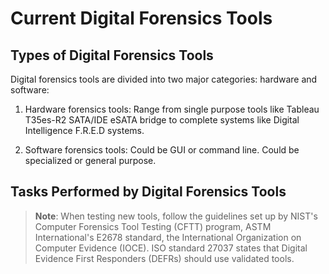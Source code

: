 # Current Digital Forensics Tools
## Types of Digital Forensics Tools
Digital forensics tools are divided into two major categories: hardware and software:

1. Hardware forensics tools: Range from single purpose tools like  Tableau T35es-R2 SATA/IDE eSATA bridge to complete systems like Digital Intelligence F.R.E.D systems.

2. Software forensics tools: Could be GUI or command line. Could be specialized or general purpose.

## Tasks Performed by Digital Forensics Tools
<!-- <div class="warning" style='background-color:#E9D8FD; color: #69337A; border-left: solid #805AD5 4px; border-radius: 4px; padding:0.7em;'>
<span>
<p style='margin-top:1em; text-align:center'>
<b>Standards</b></p>
<p style='margin-left:1em;'>
When testing new tools, follow the guidelines set up by NIST's Computer Forensics Tool Testing (CFTT) program, ASTM International's E2678 standard, the International Organization on Computer Evidence (IOCE). ISO standard 27037 states that Digital Evidence First Responders (DEFRs) should use validated tools.
</p>
</p></span>
</div> -->

> **Note**: When testing new tools, follow the guidelines set up by NIST's Computer Forensics Tool Testing (CFTT) program, ASTM International's E2678 standard, the International Organization on Computer Evidence (IOCE). ISO standard 27037 states that Digital Evidence First Responders (DEFRs) should use validated tools.